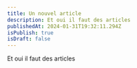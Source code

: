 ```yaml
---
title: Un nouvel article
description: Et oui il faut des articles
publishedAt: 2024-01-31T19:32:11.294Z
isPublish: true
isDraft: false
---
```

Et oui il faut des articles